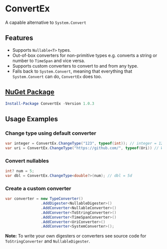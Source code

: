 # ConvertEx
A capable alternative to `System.Convert`

## Features
- Supports `Nullable<T>` types.
- Out-of-box converters for non-primitive types e.g. converts a string or number to `TimeSpan` and vice versa.
- Supports custom converters to convert to and from any type.
- Falls back to `System.Convert`, meaning that everything that `System.Convert` can do, `ConvertEx` does too.

## <a href="https://www.nuget.org/packages/ConvertEx">NuGet Package</a>

```powershell
Install-Package ConvertEx -Version 1.0.3
```

## Usage Examples

### Change type using default converter

```csharp
var integer = ConvertEx.ChangeType("123", typeof(int)); // integer = 123
var uri = ConvertEx.ChangeType("https://github.com/", typeof(Uri)) // Works like a charm - No InvalidCastException!
```

### Convert nullables

```csharp
int? num = 5;
var dbl = ConvertEx.ChangeType<double?>(num); // dbl = 5d
```

### Create a custom converter

```csharp
var converter = new TypeConverter()
                .AddDigester<NullableDigester>()
                .AddConverter<NullableConverter>()
                .AddConverter<ToStringConverter>()
                .AddConverter<TimeSpanConverter>()
                .AddConverter<UriConverter>()
                .AddConverter<SystemConverter>();
```

**Note:** To write your own digesters or converters see source code for `ToStringConverter` and `NullableDigester`.